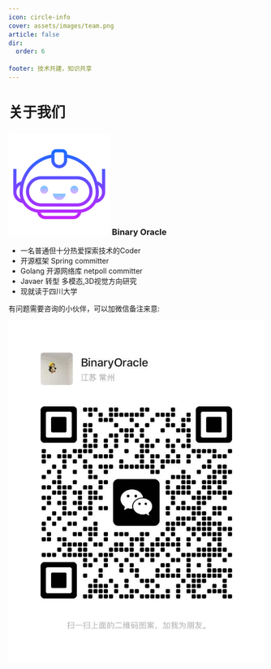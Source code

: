 ```yaml
---
icon: circle-info
cover: assets/images/team.png
article: false
dir:
  order: 6

footer: 技术共建，知识共享
---
```


# 关于我们

### ![ =50x50](assets/images/head.png) Binary Oracle

- 一名普通但十分热爱探索技术的Coder
- 开源框架 Spring committer
- Golang 开源网络库 netpoll committer
- Javaer 转型 多模态,3D视觉方向研究
- 现就读于四川大学

有问题需要咨询的小伙伴，可以加微信备注来意:

![](assets/images/wx.png) 


